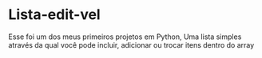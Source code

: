 # Lista-edit-vel
Esse foi um dos meus primeiros projetos em Python, Uma lista simples através da qual você pode incluir, adicionar ou trocar itens dentro do array
